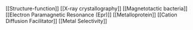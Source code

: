[[Structure-function]]
[[X-ray crystallography]]
[[Magnetotactic bacteria]]
[[Electron Paramagnetic Resonance (Epr)]]
[[Metalloprotein]]
[[Cation Diffusion Facilitator]]
[[Metal Selectivity]]
